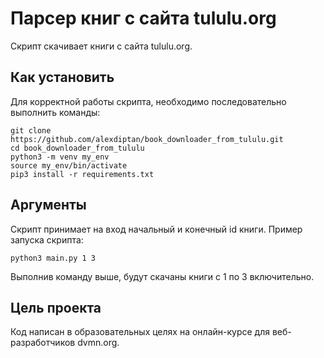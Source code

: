 # Парсер книг с сайта tululu.org
Скрипт скачивает книги с сайта tululu.org. 

## Как установить
Для корректной работы скрипта, необходимо последовательно выполнить команды:
```
git clone https://github.com/alexdiptan/book_downloader_from_tululu.git
cd book_downloader_from_tululu
python3 -m venv my_env
source my_env/bin/activate
pip3 install -r requirements.txt
```

## Аргументы
Скрипт принимает на вход начальный и конечный id книги.
Пример запуска скрипта: 
```
python3 main.py 1 3
```
Выполнив команду выше, будут скачаны книги с 1 по 3 включительно.

## Цель проекта
Код написан в образовательных целях на онлайн-курсе для веб-разработчиков dvmn.org.